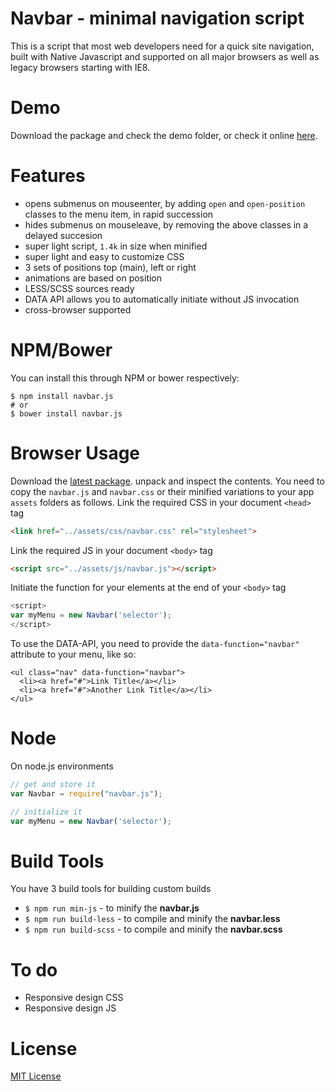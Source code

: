 # Navbar - minimal navigation script
This is a script that most web developers need for a quick site navigation, built with Native Javascript and supported on all major browsers as well as legacy browsers starting with IE8.

# Demo
Download the package and check the demo folder, or check it online [here](http://thednp.github.io/navbar.js/).


# Features
* opens submenus on mouseenter, by adding `open` and `open-position` classes to the menu item, in rapid succession</li>
* hides submenus on mouseleave, by removing the above classes in a delayed succesion</li>
* super light script, `1.4k` in size when minified
* super light and easy to customize CSS
* 3 sets of positions top (main), left or right
* animations are based on position
* LESS/SCSS sources ready
* DATA API allows you to automatically initiate without JS invocation
* cross-browser supported

# NPM/Bower
You can install this through NPM or bower respectively:

```
$ npm install navbar.js
# or
$ bower install navbar.js
```

# Browser Usage
Download the [latest package](https://github.com/thednp/navbar.js/archive/master.zip). unpack and inspect the contents. You need to copy the `navbar.js` and `navbar.css` or their minified variations to your app `assets` folders as follows.
Link the required CSS in your document `<head>` tag
```html
<link href="../assets/css/navbar.css" rel="stylesheet">
```

Link the required JS in your document  `<body>` tag
```html
<script src="../assets/js/navbar.js"></script>
```

Initiate the function for your elements at the end of your `<body>` tag
```javascript
<script>
var myMenu = new Navbar('selector');
</script>
```

To use the DATA-API, you need to provide the `data-function="navbar"` attribute to your menu, like so:
```markup
<ul class="nav" data-function="navbar">
  <li><a href="#">Link Title</a></li>
  <li><a href="#">Another Link Title</a></li>
</ul>
```

# Node
On node.js environments
```javascript
// get and store it
var Navbar = require("navbar.js");

// initialize it
var myMenu = new Navbar('selector');
```

# Build Tools
You have 3 build tools for building custom builds

* `$ npm run min-js` - to minify the **navbar.js**
* `$ npm run build-less` - to compile and minify the **navbar.less**
* `$ npm run build-scss` - to compile and minify the **navbar.scss**


# To do
* Responsive design CSS
* Responsive design JS

# License
[MIT License](https://github.com/thednp/navbar.js/blob/master/LICENSE)
